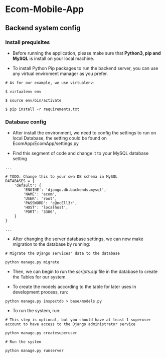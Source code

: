 # Ecom-Mobile-App
## Backend system config

### Install prequisites
* Before running the application, please make sure that **Python3, pip and MySQL** is install on your local machine.

* To install Python Pip packages to run the backend server, you can use any virtual enviroment manager as you prefer.

```
# As for our example, we use virtualenv:

$ virtualenv env

$ source env/bin/activate

$ pip install -r requirements.txt
```

### Database config
* After install the environment, we need to config the settings to run on local Database, the setting could be found on EcomApp/EcomApp/settings.py

* Find this segment of code and change it to your MySQL database setting

```
...

# TODO: Change this to your own DB schema in MySQL
DATABASES = {
    'default': {
        'ENGINE': 'django.db.backends.mysql',
        'NAME': 'ecom',
        'USER': 'root',
        'PASSWORD': 'c@ncEll3r',
        'HOST': 'localhost',
        'PORT': '3306',
    }
}

...
```
* After changing the server database settings, we can now make migration to the database by running:
```
# Migrate the Django services' data to the database

python manage.py migrate
```

* Then, we can begin to run the *scripts.sql* file in the database to create the Tables for our system.

* To create the models according to the table for later uses in development process, run:
```
python manage.py inspectdb > base/models.py
```

* To run the system, run:
```
# This step is optional, but you should have at least 1 superuser account to have access to the Django administrator service

python manage.py createsuperuser

# Run the system 

python manage.py runserver
```
